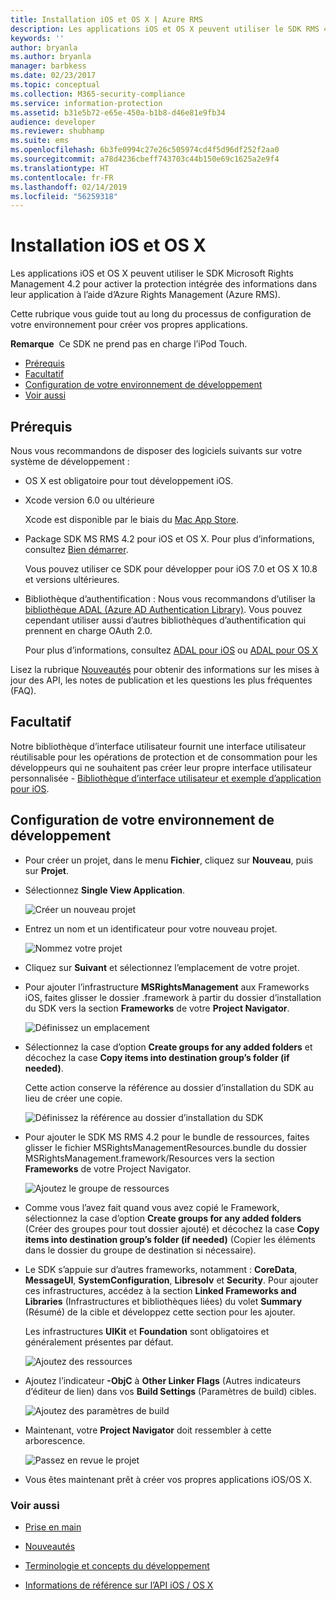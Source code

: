 ```yaml
---
title: Installation iOS et OS X | Azure RMS
description: Les applications iOS et OS X peuvent utiliser le SDK RMS 4.2 pour activer la protection intégrée des informations dans leur application à l’aide d’AAD RM.
keywords: ''
author: bryanla
ms.author: bryanla
manager: barbkess
ms.date: 02/23/2017
ms.topic: conceptual
ms.collection: M365-security-compliance
ms.service: information-protection
ms.assetid: b31e5b72-e65e-450a-b1b8-d46e81e9fb34
audience: developer
ms.reviewer: shubhamp
ms.suite: ems
ms.openlocfilehash: 6b3fe0994c27e26c505974cd4f5d96df252f2aa0
ms.sourcegitcommit: a78d4236cbeff743703c44b150e69c1625a2e9f4
ms.translationtype: HT
ms.contentlocale: fr-FR
ms.lasthandoff: 02/14/2019
ms.locfileid: "56259318"
---
```

# <a name="ios-and-os-x-setup"></a>Installation iOS et OS X

Les applications iOS et OS X peuvent utiliser le SDK Microsoft Rights Management 4.2 pour activer la protection intégrée des informations dans leur application à l’aide d’Azure Rights Management (Azure RMS).

Cette rubrique vous guide tout au long du processus de configuration de votre environnement pour créer vos propres applications.

**Remarque**  Ce SDK ne prend pas en charge l’iPod Touch.


-   [Prérequis](#prerequisites)
-   [Facultatif](#optional)
-   [Configuration de votre environnement de développement](#configuring-your-development-environment)
-   [Voir aussi](#see-also)

## <a name="prerequisites"></a>Prérequis

Nous vous recommandons de disposer des logiciels suivants sur votre système de développement :

-   OS X est obligatoire pour tout développement iOS.
-   Xcode version 6.0 ou ultérieure

    Xcode est disponible par le biais du [Mac App Store](https://developer.apple.com/technologies/mac/).

-   Package SDK MS RMS 4.2 pour iOS et OS X. Pour plus d’informations, consultez [Bien démarrer](get-started.md).

    Vous pouvez utiliser ce SDK pour développer pour iOS 7.0 et OS X 10.8 et versions ultérieures.

-   Bibliothèque d’authentification : Nous vous recommandons d’utiliser la [bibliothèque ADAL (Azure AD Authentication Library)](https://msdn.microsoft.com/library/jj573266.aspx). Vous pouvez cependant utiliser aussi d’autres bibliothèques d’authentification qui prennent en charge OAuth 2.0.

    Pour plus d’informations, consultez [ADAL pour iOS](https://github.com/MSOpenTech/azure-activedirectory-library-for-ios) ou [ADAL pour OS X](https://github.com/MSOpenTech/azure-activedirectory-library-for-ios/tree/OSXUniversal)

Lisez la rubrique [Nouveautés](release-notes.md) pour obtenir des informations sur les mises à jour des API, les notes de publication et les questions les plus fréquentes (FAQ).

## <a name="optional"></a>Facultatif

Notre bibliothèque d’interface utilisateur fournit une interface utilisateur réutilisable pour les opérations de protection et de consommation pour les développeurs qui ne souhaitent pas créer leur propre interface utilisateur personnalisée - [Bibliothèque d’interface utilisateur et exemple d’application pour iOS](https://github.com/AzureAD/rms-sdk-ui-for-ios).

## <a name="configuring-your-development-environment"></a>Configuration de votre environnement de développement

-   Pour créer un projet, dans le menu **Fichier**, cliquez sur **Nouveau**, puis sur **Projet**.
-   Sélectionnez **Single View Application**.

    ![Créer un nouveau projet](../media/iOS-Project.png)

-   Entrez un nom et un identificateur pour votre nouveau projet.

    ![Nommez votre projet](../media/iOS-project-options.png)

-   Cliquez sur **Suivant** et sélectionnez l’emplacement de votre projet.
-   Pour ajouter l’infrastructure **MSRightsManagement** aux Frameworks iOS, faites glisser le dossier .framework à partir du dossier d’installation du SDK vers la section **Frameworks** de votre **Project Navigator**.

    ![Définissez un emplacement](../media/ios-add-dependencies-01a.png)

-   Sélectionnez la case d’option **Create groups for any added folders** et décochez la case **Copy items into destination group’s folder (if needed)**.

    Cette action conserve la référence au dossier d’installation du SDK au lieu de créer une copie.

    ![Définissez la référence au dossier d’installation du SDK](../media/iOS-create-groups.png)

-   Pour ajouter le SDK MS RMS 4.2 pour le bundle de ressources, faites glisser le fichier MSRightsManagementResources.bundle du dossier MSRightsManagement.framework/Resources vers la section **Frameworks** de votre Project Navigator.

    ![Ajoutez le groupe de ressources](../media/iOS-add-resource-bundle-02a.png)

-   Comme vous l’avez fait quand vous avez copié le Framework, sélectionnez la case d’option **Create groups for any added folders** (Créer des groupes pour tout dossier ajouté) et décochez la case **Copy items into destination group’s folder (if needed)** (Copier les éléments dans le dossier du groupe de destination si nécessaire).
-   Le SDK s’appuie sur d’autres frameworks, notamment : **CoreData**, **MessageUI**, **SystemConfiguration**, **Libresolv** et **Security**. Pour ajouter ces infrastructures, accédez à la section **Linked Frameworks and Libraries** (Infrastructures et bibliothèques liées) du volet **Summary** (Résumé) de la cible et développez cette section pour les ajouter.

    Les infrastructures **UIKit** et **Foundation** sont obligatoires et généralement présentes par défaut.

    ![Ajoutez des ressources](../media/iOS-add-libraries.png)

-   Ajoutez l’indicateur **-ObjC** à **Other Linker Flags** (Autres indicateurs d’éditeur de lien) dans vos **Build Settings** (Paramètres de build) cibles.

    ![Ajoutez des paramètres de build](../media/iOS-linker-flags.png)

-   Maintenant, votre **Project Navigator** doit ressembler à cette arborescence.

    ![Passez en revue le projet](../media/iOS-verify-setup-01a.png)

-   Vous êtes maintenant prêt à créer vos propres applications iOS/OS X.

### <a name="see-also"></a>Voir aussi

* [Prise en main](get-started.md)

* [Nouveautés](release-notes.md)

* [Terminologie et concepts du développement](core-concepts.md)

* [Informations de référence sur l’API iOS / OS X](https://msdn.microsoft.com/library/dn758306.aspx)
